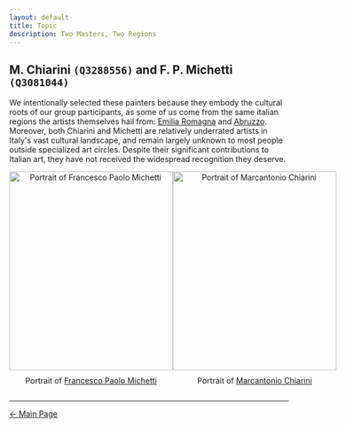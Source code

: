 ```yaml
---
layout: default
title: Topic
description: Two Masters, Two Regions 
---
```


## M. Chiarini <code class="language-plaintext highlighter-rouge">(Q3288556)</code> and F. P. Michetti <code class="language-plaintext highlighter-rouge">(Q3081044)</code>
We intentionally selected these painters because they embody the cultural roots of our group participants, as some of us come from the same italian regions the artists themselves hail from: <a href="https://www.treccani.it/enciclopedia/emilia-romagna/">Emilia Romagna</a> and <a href="https://www.treccani.it/enciclopedia/abruzzo/">Abruzzo</a>. Moreover, both Chiarini and Michetti are relatively underrated artists in Italy's vast cultural landscape, and remain largely unknown to most people outside specialized art circles. Despite their significant contributions to Italian art, they have not received the widespread recognition they deserve.

<div style="display: flex; flex-direction: row; justify-content: space-around; align-items: flex-start;">
  <div style="text-align: center;">
    <img src="/abremipainters/assets/images/Michetti_fp.jpg" alt="Portrait of Francesco Paolo Michetti" style="width: 295px; height: 359px;">
    <p style="margin-top: 10px;">Portrait of <a href="https://www.treccani.it/enciclopedia/francesco-paolo-michetti_%28Dizionario-Biografico%29/" target="_blank">Francesco Paolo Michetti</a></p>
  </div>
  <div style="text-align: center;">
    <img src="/abremipainters/assets/images/Chiarini's Portrait.jpg" alt="Portrait of Marcantonio Chiarini" style="width: 295px; height: 359px;">
    <p style="margin-top: 10px;">Portrait of <a href="https://www.treccani.it/enciclopedia/marc-antonio-chiarini_%28Dizionario-Biografico%29/" target="_blank">Marcantonio Chiarini</a></p>
  </div>
</div>

***

[← Main Page](./)
